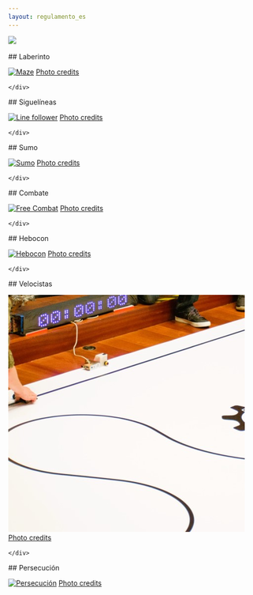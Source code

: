 ```yaml
---
layout: regulamento_es
---
```

[<img src="https://upload.wikimedia.org/wikipedia/commons/thumb/6/64/Flag_of_Galicia.svg/300px-Flag_of_Galicia.svg.png" width="50">](index)

<div class="row">

  <div class="col s12 m6">
    <div class="icon-block">

<div markdown="1">
## Laberinto

[![Maze](img/maze.jpg)](labirinto_es)
[Photo credits](https://www.flickr.com/photos/fdecomite/7060399989)
</div>

    </div>
  </div>

  <div class="col s12 m6">
    <div class="icon-block">

<div markdown="1">
## Siguelíneas

[![Line follower](img/linefollower.jpg)](seguelinhas_es)
[Photo credits](https://www.flickr.com/photos/vanf/5096318332)
</div>

    </div>
  </div>

</div>
<div class="row">

  <div class="col s12 m6">
    <div class="icon-block">

<div markdown="1">
## Sumo

[![Sumo](img/loita_sumo.jpg)](loita_sumo_es)
[Photo credits](https://www.flickr.com/photos/nataliejohnson/261358739)
</div>

    </div>
  </div>

  <div class="col s12 m6">
    <div class="icon-block">

<div markdown="1">
## Combate

[![Free Combat](img/loita_libre.jpg)](combate_es)
[Photo credits](https://www.flickr.com/photos/jed_september/8460744197/)
</div>

    </div>
  </div>

</div>

<div class="row">

  <div class="col s12 m6">
    <div class="icon-block">

<div markdown="1">
## Hebocon

[![Hebocon](img/hebocon_image.png)](hebocon_es)
[Photo credits](https://www.flickr.com/photos/wurz/4263384186)
</div>

    </div>
  </div>

  <div class="col s12 m6">
    <div class="icon-block">

<div markdown="1">
## Velocistas

[![Velocistas](img/velocistas.jpg)](velocistas_es)
[Photo credits](https://www.flickr.com/photos/canadian_explorer_2010/15709047410)
</div>

    </div>
  </div>

</div>
<div class="row">

  <div class="col s12 m6">
    <div class="icon-block">

<div markdown="1">
## Persecución

[![Persecución](img/persecucion.jpg)](velocistas_persecucion_es)
[Photo credits](https://github.com/open-robosports/normativa-velocistas)
</div>
